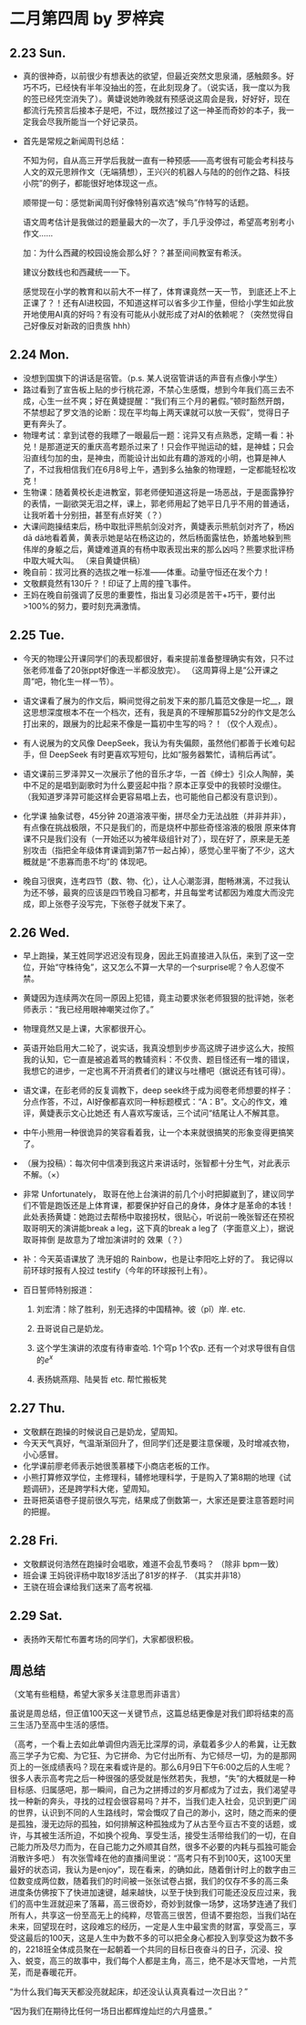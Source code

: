# 二月第四周 by 罗梓宾
## 2.23 Sun.
- 真的很神奇，以前很少有想表达的欲望，但最近突然文思泉涌，感触颇多。好巧不巧，已经快有半年没抽出的签，在此刻现身了。（说实话，我一度以为我的签已经凭空消失了）。黄婕说她昨晚就有预感说这周会是我，好好好，现在都流行先预言后接本子是吧，不过，既然接过了这一神圣而奇妙的本子，我一定我会尽我所能当一个好记录员。
- 首先是常规之新闻周刊总结：

    不知为何，自从高三开学后我就一直有一种预感——高考很有可能会考科技与人文的双元思辨作文（无端猜想），王兴兴的机器人与陆的的创作之路、科技小院”的例子，都能很好地体现这一点。

    顺带提一句：感觉新闻周刊好像特别喜欢选“候鸟”作特写的话题。

    语文周考估计是我做过的题量最大的一次了，手几乎没停过，希望高考别考小作文……

    加：为什么西藏的校园设施会那么好？？甚至间间教室有希沃。

    建议分数线也和西藏统一一下。

    感觉现在小学的教育和以前大不一样了，体育课竟然一天一节， 到底还上不上正课了？！还有AI进校园，不知道这样可以省多少工作量，但给小学生如此放开地使用AI真的好吗？有没有可能从小就形成了对AI的依赖呢？（突然觉得自己好像反对新政的旧贵族 hhh）

## 2.24 Mon.
- 没想到国旗下的讲话是宿管。（p.s. 某人说宿管讲话的声音有点像小学生）
- 路过看到了宣告板上贴的步行桃花源，不禁心生感慨，想到今年我们高三去不成，心生一丝不爽；好在黄婕提醒：“我们有三个月的暑假。”顿时豁然开朗，不禁想起了罗文浩的论断：现在平均每上两天课就可以放一天假”，觉得日子更有奔头了。
- 物理考试：拿到试卷的我瞟了一眼最后一题：诧异又有点熟悉，定睛一看：补兑！是那道逆天的重庆高考题杀过来了！只会作平抛运动的蛙，是神蛙；只会沿直线匀加的虫，是神虫，而能设计出如此有趣的游戏的小明，也算是神人了，不过我相信我们在6月8号上午，遇到多么抽象的物理题，一定都能轻松攻克！
- 生物课：随着黄校长走进教室，郭老师便知道这将是一场恶战，于是面露狰狞的表情，一副欲哭无泪之样，课上，郭老师用起了她平日几乎不用的普通话，让我听着十分别扭，甚至有点好笑（？）
- 大课间跑操结束后，杨中取批评熊航剑没对齐，黄婕表示熊航剑对齐了，杨凶dā dā地看着黄，黄表示她是站在杨这边的，然后杨面露怯色，娇羞地躲到熊伟岸的身躯之后，黄婕难道真的有杨中取表现出来的那么凶吗？熊要求批评杨中取大喊大叫。
（来自黄婕供稿）
- 晚自前：拔河比赛的选拔之唯一标准——体重。动量守恒还在发个力！
- 文敬麒竟然有130斤？！印证了上周的撞飞事件。
- 王妈在晚自前强调了反思的重要性，指出复习必须是苦干+巧干，要付出>100%的努力，要时刻充满激情。

## 2.25 Tue.
- 今天的物理公开课同学们的表现都很好，看来提前准备整理确实有效，只不过张老师准备了20张ppt好像连一半都没放完）。
（这周算得上是“公开课之周”吧，物化生一样一节）。

- 语文课看了展为的作文后，瞬间觉得之前发下来的那几篇范文像是一坨__，跟这思想深度根本不在一个档次，还有，我是真的不理解那篇52分的作文是怎么打出来的，跟展为的比起来不像是一篇初中生写的吗？！（仅个人观点）。

- 有人说展为的文风像 DeepSeek，我认为有失偏颇，虽然他们都善于长难句起手，但 DeepSeek 有时更喜欢写短句，比如“服务器繁忙，请稍后再试”。

- 语文课前三罗泽羿又一次展示了他的音乐才华，一首《绅士》引众人陶醉，美中不足的是唱到副歌时为什么要竖起中指？原本正享受中的我顿时没绷住。（我知道罗泽羿可能这样会更容易唱上去，也可能他自己都没有意识到）。

- 化学课 抽象试卷，45分钟 20道溶液平衡，拼尽全力无法战胜（并非并非），有点像在挑战极限，不只是我们的，而是烧杯中那些奇怪溶液的极限
原来体育课不只是我们没有（一开始还以为被年级组针对了），现在好了，原来是无差别攻击（指把全年级体育课调到第7节一起占掉），感觉心里平衡了不少，这大概就是“不患寡而患不均”的 体现吧。
- 晚自习很爽，连考四节（数、物、化），让人心潮澎湃，酣畅淋漓，不过我认为还不够，最爽的应该是四节晚自习都考，并且每堂考试都因为难度大而没完成，即上张卷子没写完，下张卷子就发下来了。
## 2.26 Wed.
- 早上跑操，某王姓同学迟迟没有现身，因此王妈直接进入队伍，来到了这一空位，开始“守株待兔”，这又怎么不算一大早的一个surprise呢？令人忍俊不禁。
- 黄婕因为连续两次在同一原因上犯错，竟主动要求张老师狠狠的批评她，张老师表示：“我已经用眼神嘲笑过你了。”
- 物理竟然又是上课，大家都很开心。
- 英语开始启用大二轮了，说实话，我真没想到步步高这牌子进步这么大，按照我的认知，它一直是被追着骂的教辅资料：不仅贵、题目怪还有一堆的错误，我想它的进步，一定也离不开消费者们的建议与吐槽吧（据说还有钱可得）。
- 语文课，在彭老师的反复调教下，deep seek终于成为阅卷老师想要的样子：分点作答，不过，AI好像都喜欢同一种标题模式：“A：B”。文心的作文，难评，黄婕表示文心比她还 有人喜欢写废话，三个试问“结尾让人不解其意。
- 中午小熊用一种很诡异的笑容看着我，让一个本来就很搞笑的形象变得更搞笑了。
- （展为投稿）：每次何中信凑到我这片来讲话时，张智都十分生气，对此表示不解。（×）
- 非常 Unfortunately， 取哥在他上台演讲的前几个小时把脚崴到了，建议同学们不管是跑饭还是上体育课，都要保护好自己的身体，身体才是革命的本钱！此处表扬黄婕：她跑过去帮杨中取接拐杖，很贴心，听说前一晚张智还在预祝取哥明天的演讲能break a leg，这下真的break a leg了（字面意义上），据说取哥摔倒 是故意为了增加演讲时的 效果（？）

- 补：今天英语课放了 洗牙姐的 Rainbow，也是让李阳吃上好的了。
我记得以前环球时报有人投过 testify（今年的环球报刊上有）。
- 百日誓师特别报道：

    1. 刘宏清：除了胜利，别无选择的中国精神。彼（pǐ）岸. etc.

    2. 丑哥说自己是奶龙。

    3. 这个学生演讲的浓度有待审查哈. 1个穹p 1个农p. 还有一个对求导很有自信的$e^x$

    4. 表扬姚燕翔、陆昊哲 etc. 帮忙搬板凳

## 2.27 Thu.
- 文敬麒在跑操的时候说自己是奶龙，望周知。
- 今天天气真好，气温渐渐回升了，但同学们还是要注意保暖，及时增减衣物，小心感冒。
- 化学课前廖老师表示她很羡慕楼下小商店老板的工作。
- 小熊打算修双学位，主修理科，辅修地理科学，于是购入了第8期的地理《试题调研》，还是跨学科大佬，望周知。
- 丑哥把英语卷子提前很久写完，结果成了倒数第一，大家还是要注意答题时间的把握。

## 2.28 Fri.
- 文敬麒说何浩然在跑操时会唱歌，难道不会乱节奏吗？
（除非 bpm一致）
- 班会课 王妈锐评杨中取18岁活出了81岁的样子.
（其实并非18）
- 王骁在班会课给我们送来了高考祝福. 

## 2.29 Sat.
- 表扬昨天帮忙布置考场的同学们，大家都很积极。

## 周总结
（文笔有些粗糙，希望大家多关注意思而非语言）

虽说是周总结，但正值100天这一关键节点，这篇总结更像是对我们即将结束的高三生活乃至高中生活的感悟。

（高考，一个看上去如此单调但内涵无比深厚的词，承载着多少人的希冀，让无数高三学子为它痴、为它狂、为它拼命、为它付出所有、为它倾尽一切，为的是那网页上的一张成绩表吗？现在来看或许是的。那么6月9日下午6:00之后的人生呢？很多人表示高考完之后一种很强的感受就是怅然若失，我想，“失”的大概就是一种目标感、归属感吧，那一瞬间，自己为之拼搏过的岁月都成为了过去，我们渴望寻找一种新的奔头，寻找的过程会很容易吗？并不，当我们走入社会，见识到更广阔的世界，认识到不同的人生路线时，常会慨叹了自己的渺小，这时，随之而来的便是孤独，漫无边际的孤独，如何排解这种孤独成为了从古至今亘古不变的话题，或许，与其被生活所迫，不如换个视角、享受生活，接受生活带给我们的一切，在自己能力所及尽力而为，在自己能力之外顺其自然，很多不必要的内耗与孤独可能会消散许多吧.）
有次张雪峰在他的直播间里说：“高考只有不到100天，这100天里最好的状态词，我认为是enjoy”，现在看来，的确如此，随着倒计时上的数字由三位数变成两位数，随着我们的时间被一张张试卷占据，我们的仅存不多的高三条 进度条仿佛按下了快进加速键，越来越快，以至于快到我们可能还没反应过来，我们的高中生涯就迎来了落幕，高三很奇妙，奇妙到就像一场梦，这场梦连通了我们所有人，共享这一份至高无上的纯粹，尽管高三很苦，但请不要抱怨，当我们站在未来，回望现在时，这段难忘的经历，一定是人生中最宝贵的财富，享受高三，享受这最后的100天，这是人生中为数不多的可以把全身心都投入到享受这为数不多的，2218班全体成员聚在一起朝着一个共同的目标日夜奋斗的日子，沉浸、投入、蜕变，高三的故事中，我们每个人都是主角，高三，绝不是冰天雪地，一片荒芜，而是春暖花开。

“为什么我们每天天都没亮就起床，却还没认认真真看过一次日出？”

“因为我们在期待比任何一场日出都辉煌灿烂的六月盛景。”
